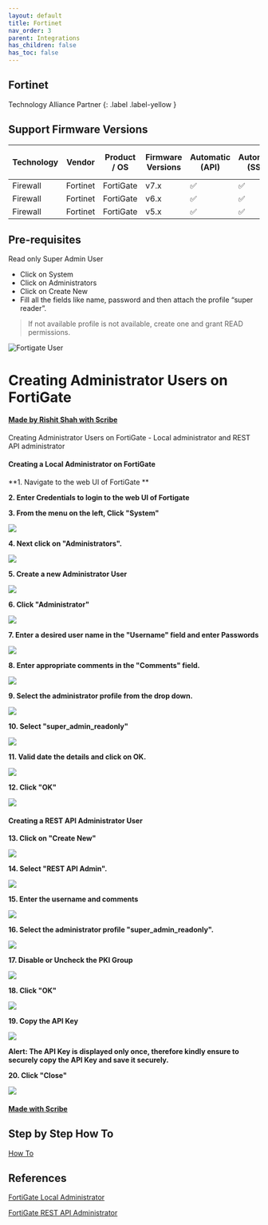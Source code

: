 ```yaml
---
layout: default
title: Fortinet
nav_order: 3
parent: Integrations
has_children: false
has_toc: false
---
```


## Fortinet
Technology Alliance Partner
{: .label .label-yellow }

## Support Firmware Versions
<div markdown="1">

|Technology|Vendor|Product / OS|Firmware Versions|Automatic (API)|Automatic (SSH)|Manual (Config File)|
|---|---|---|---|---|---|---|
|Firewall|Fortinet|FortiGate|v7.x|✅|✅|✅|
|Firewall|Fortinet|FortiGate|v6.x|✅|✅|✅|
|Firewall|Fortinet|FortiGate|v5.x|✅|✅|✅|

</div>

## Pre-requisites

Read only Super Admin User

- Click on System 
- Click on Administrators
- Click on Create New
- Fill all the fields like name, password and then attach the profile “super reader”.

> If not available profile is not available, create one and grant READ permissions. 

![Fortigate User](../../../../assets/images/fortinetSuperAdmin.png)

# Creating Administrator Users on FortiGate
#### [Made by Rishit Shah with Scribe](https://scribehow.com/shared/Creating_Administrator_Users_on_FortiGate__kcxDeASMRuCpLvWG-xoh5g)
Creating Administrator Users on FortiGate - Local administrator and REST API administrator

#### Creating a Local Administrator on FortiGate

**1. Navigate to the web UI of FortiGate **

**2. Enter Credentials to login to the web UI of Fortigate**

**3. From the menu on the left, Click "System"**

![](https://ajeuwbhvhr.cloudimg.io/colony-recorder.s3.amazonaws.com/files/2023-05-30/adf6e251-43e6-4c33-afce-0e698c92cfee/user_cropped_screenshot.jpeg?tl_px=0,361&br_px=746,781&sharp=0.8&width=560&wat_scale=50&wat=1&wat_opacity=0.7&wat_gravity=northwest&wat_url=https://colony-labs-public.s3.us-east-2.amazonaws.com/images/watermarks/watermark_default.png&wat_pad=36,154)

**4. Next click on "Administrators".**

![](https://ajeuwbhvhr.cloudimg.io/colony-recorder.s3.amazonaws.com/files/2023-05-30/9b75d045-4202-4256-87ab-80fb50764516/ascreenshot.jpeg?tl_px=0,47&br_px=746,467&sharp=0.8&width=560&wat_scale=50&wat=1&wat_opacity=0.7&wat_gravity=northwest&wat_url=https://colony-labs-public.s3.us-east-2.amazonaws.com/images/watermarks/watermark_default.png&wat_pad=45,139)

**5. Create a new Administrator User**

![](https://ajeuwbhvhr.cloudimg.io/colony-recorder.s3.amazonaws.com/files/2023-05-30/62eec5d8-b767-4e42-afe0-9e9c9044e791/ascreenshot.jpeg?tl_px=0,0&br_px=746,420&sharp=0.8&width=560&wat_scale=50&wat=1&wat_opacity=0.7&wat_gravity=northwest&wat_url=https://colony-labs-public.s3.us-east-2.amazonaws.com/images/watermarks/watermark_default.png&wat_pad=249,28)

**6. Click "Administrator"**

![](https://ajeuwbhvhr.cloudimg.io/colony-recorder.s3.amazonaws.com/files/2023-05-30/df092085-62e5-4950-a7e5-3cdac3b83804/ascreenshot.jpeg?tl_px=0,0&br_px=746,420&sharp=0.8&width=560&wat_scale=50&wat=1&wat_opacity=0.7&wat_gravity=northwest&wat_url=https://colony-labs-public.s3.us-east-2.amazonaws.com/images/watermarks/watermark_default.png&wat_pad=234,51)

**7. Enter a desired user name in the "Username" field and enter Passwords**

![](https://ajeuwbhvhr.cloudimg.io/colony-recorder.s3.amazonaws.com/files/2023-05-30/b474ae77-5863-49f4-8f74-a758de2ac8f9/ascreenshot.jpeg?tl_px=187,0&br_px=933,420&sharp=0.8&width=560&wat_scale=50&wat=1&wat_opacity=0.7&wat_gravity=northwest&wat_url=https://colony-labs-public.s3.us-east-2.amazonaws.com/images/watermarks/watermark_default.png&wat_pad=262,61)

**8. Enter appropriate comments in the "Comments" field.**

![](https://ajeuwbhvhr.cloudimg.io/colony-recorder.s3.amazonaws.com/files/2023-05-30/d1b3c652-5f25-43ff-bf2a-49190ab8f1b0/ascreenshot.jpeg?tl_px=198,281&br_px=944,701&sharp=0.8&width=560&wat_scale=50&wat=1&wat_opacity=0.7&wat_gravity=northwest&wat_url=https://colony-labs-public.s3.us-east-2.amazonaws.com/images/watermarks/watermark_default.png&wat_pad=262,139)

**9. Select the administrator profile from the drop down.**

![](https://ajeuwbhvhr.cloudimg.io/colony-recorder.s3.amazonaws.com/files/2023-05-30/278f9752-e65c-4726-bb25-953e65226fa2/ascreenshot.jpeg?tl_px=263,308&br_px=1009,728&sharp=0.8&width=560&wat_scale=50&wat=1&wat_opacity=0.7&wat_gravity=northwest&wat_url=https://colony-labs-public.s3.us-east-2.amazonaws.com/images/watermarks/watermark_default.png&wat_pad=262,139)

**10. Select "super_admin_readonly"**

![](https://ajeuwbhvhr.cloudimg.io/colony-recorder.s3.amazonaws.com/files/2023-05-30/d64b6e29-ad45-40f2-9687-755e69ecc7a6/ascreenshot.jpeg?tl_px=193,361&br_px=939,781&sharp=0.8&width=560&wat_scale=50&wat=1&wat_opacity=0.7&wat_gravity=northwest&wat_url=https://colony-labs-public.s3.us-east-2.amazonaws.com/images/watermarks/watermark_default.png&wat_pad=262,196)

**11. Valid date the details and click on OK.**

![](https://ajeuwbhvhr.cloudimg.io/colony-recorder.s3.amazonaws.com/files/2023-05-30/f3a9ea41-32f4-4021-90a9-d989fbe752a4/ascreenshot.jpeg?tl_px=302,355&br_px=1048,775&sharp=0.8&width=560&wat_scale=50&wat=1&wat_opacity=0.7&wat_gravity=northwest&wat_url=https://colony-labs-public.s3.us-east-2.amazonaws.com/images/watermarks/watermark_default.png&wat_pad=262,139)

**12. Click "OK"**

![](https://ajeuwbhvhr.cloudimg.io/colony-recorder.s3.amazonaws.com/files/2023-05-30/43827d64-d7a8-419c-afda-48823a18e301/user_cropped_screenshot.jpeg?tl_px=156,284&br_px=902,704&sharp=0.8&width=560&wat_scale=50&wat=1&wat_opacity=0.7&wat_gravity=northwest&wat_url=https://colony-labs-public.s3.us-east-2.amazonaws.com/images/watermarks/watermark_default.png&wat_pad=262,281)

#### Creating a REST API Administrator User

**13. Click on "Create New"**

![](https://ajeuwbhvhr.cloudimg.io/colony-recorder.s3.amazonaws.com/files/2023-05-30/0a8a4f45-319b-4bad-96ed-a4261e8d9937/ascreenshot.jpeg?tl_px=0,0&br_px=746,420&sharp=0.8&width=560&wat_scale=50&wat=1&wat_opacity=0.7&wat_gravity=northwest&wat_url=https://colony-labs-public.s3.us-east-2.amazonaws.com/images/watermarks/watermark_default.png&wat_pad=252,31)

**14. Select "REST API Admin".**

![](https://ajeuwbhvhr.cloudimg.io/colony-recorder.s3.amazonaws.com/files/2023-05-30/848686b2-01c3-4f22-834e-71ede27ef783/ascreenshot.jpeg?tl_px=0,0&br_px=746,420&sharp=0.8&width=560&wat_scale=50&wat=1&wat_opacity=0.7&wat_gravity=northwest&wat_url=https://colony-labs-public.s3.us-east-2.amazonaws.com/images/watermarks/watermark_default.png&wat_pad=229,73)

**15. Enter the username and comments**

![](https://ajeuwbhvhr.cloudimg.io/colony-recorder.s3.amazonaws.com/files/2023-05-30/96955764-f7d0-4504-a88d-e7f5b2069879/ascreenshot.jpeg?tl_px=95,0&br_px=841,420&sharp=0.8&width=560&wat_scale=50&wat=1&wat_opacity=0.7&wat_gravity=northwest&wat_url=https://colony-labs-public.s3.us-east-2.amazonaws.com/images/watermarks/watermark_default.png&wat_pad=262,69)

**16. Select the administrator profile "super_admin_readonly".**

![](https://ajeuwbhvhr.cloudimg.io/colony-recorder.s3.amazonaws.com/files/2023-05-30/34437372-e5d2-49fe-88b2-ba4e1a92172c/ascreenshot.jpeg?tl_px=99,32&br_px=845,452&sharp=0.8&width=560&wat_scale=50&wat=1&wat_opacity=0.7&wat_gravity=northwest&wat_url=https://colony-labs-public.s3.us-east-2.amazonaws.com/images/watermarks/watermark_default.png&wat_pad=262,139)

**17. Disable or Uncheck the PKI Group**

![](https://ajeuwbhvhr.cloudimg.io/colony-recorder.s3.amazonaws.com/files/2023-05-30/7c548961-adda-4154-a569-62a89aa06dad/ascreenshot.jpeg?tl_px=24,0&br_px=770,420&sharp=0.8&width=560&wat_scale=50&wat=1&wat_opacity=0.7&wat_gravity=northwest&wat_url=https://colony-labs-public.s3.us-east-2.amazonaws.com/images/watermarks/watermark_default.png&wat_pad=262,129)

**18. Click "OK"**

![](https://ajeuwbhvhr.cloudimg.io/colony-recorder.s3.amazonaws.com/files/2023-05-30/724ad05a-92c9-4bda-8f42-e8a830c247e0/ascreenshot.jpeg?tl_px=385,176&br_px=1131,596&sharp=0.8&width=560&wat_scale=50&wat=1&wat_opacity=0.7&wat_gravity=northwest&wat_url=https://colony-labs-public.s3.us-east-2.amazonaws.com/images/watermarks/watermark_default.png&wat_pad=262,139)

**19. Copy the API Key**

![](https://ajeuwbhvhr.cloudimg.io/colony-recorder.s3.amazonaws.com/files/2023-05-30/37c98ec6-c2a9-4b05-8eeb-0fb4fd4ad9dc/ascreenshot.jpeg?tl_px=403,0&br_px=1149,420&sharp=0.8&width=560&wat_scale=50&wat=1&wat_opacity=0.7&wat_gravity=northwest&wat_url=https://colony-labs-public.s3.us-east-2.amazonaws.com/images/watermarks/watermark_default.png&wat_pad=262,61)

**Alert: The API Key is displayed only once, therefore kindly ensure to securely copy the API Key and save it securely.**

**20. Click "Close"**

![](https://ajeuwbhvhr.cloudimg.io/colony-recorder.s3.amazonaws.com/files/2023-05-30/2e72d845-ed49-4d96-a8d0-ce19177a139d/ascreenshot.jpeg?tl_px=477,361&br_px=1223,781&sharp=0.8&width=560&wat_scale=50&wat=1&wat_opacity=0.7&wat_gravity=northwest&wat_url=https://colony-labs-public.s3.us-east-2.amazonaws.com/images/watermarks/watermark_default.png&wat_pad=262,278)
#### [Made with Scribe](https://scribehow.com/shared/Creating_Administrator_Users_on_FortiGate__kcxDeASMRuCpLvWG-xoh5g)





## Step by Step How To

[How To](https://scribehow.com/shared/Creating_Administrator_Users_on_FortiGate__kcxDeASMRuCpLvWG-xoh5g) 

## References 

[FortiGate Local Administrator](https://docs.fortinet.com/document/fortigate/7.4.0/administration-guide/562247/local-authentication)

[FortiGate REST API Administrator](https://docs.fortinet.com/document/fortigate/7.4.0/administration-guide/399023/rest-api-administrator)
